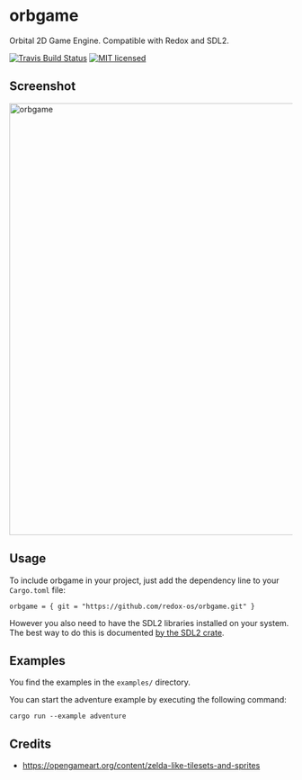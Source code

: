 # orbgame
Orbital 2D Game Engine. Compatible with Redox and SDL2. 

[![Travis Build Status](https://travis-ci.org/redox-os/orbgame.svg?branch=master)](https://travis-ci.org/redox-os/orbgame)
[![MIT licensed](https://img.shields.io/badge/license-MIT-blue.svg)](./LICENSE)

## Screenshot

<img alt="orbgame" height="768" src="https://github.com/FloVanGH/assets/blob/master/orbgame-screenshot.png">

## Usage

To include orbgame in your project, just add the dependency
line to your `Cargo.toml` file:

```text
orbgame = { git = "https://github.com/redox-os/orbgame.git" }
```

However you also need to have the SDL2 libraries installed on your
system.  The best way to do this is documented [by the SDL2
crate](https://github.com/AngryLawyer/rust-sdl2#user-content-requirements).

## Examples

You find the examples in the `examples/` directory.

You can start the adventure example by executing the following command:

```text
cargo run --example adventure
```
 
 ## Credits
 
 * https://opengameart.org/content/zelda-like-tilesets-and-sprites

